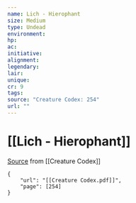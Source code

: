 ```yaml
---
name: Lich - Hierophant
size: Medium
type: Undead
environment: 
hp: 
ac: 
initiative: 
alignment: 
legendary: 
lair: 
unique: 
cr: 9
tags: 
source: "Creature Codex: 254"
url: ""
---
```

# [[Lich - Hierophant]]

[Source](zotero://open-pdf/library/items/NTNKJRHG?page=254) from [[Creature Codex]]

```pdf
{
	"url": "[[Creature Codex.pdf]]",
	"page": [254]
}
```


